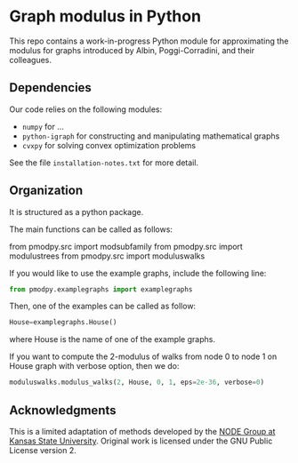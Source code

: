 # Graph modulus in Python

This repo contains a work-in-progress Python module for approximating the modulus for graphs introduced by Albin, Poggi-Corradini, and their colleagues.


## Dependencies

Our code relies on the following modules:

- `numpy` for ...
- `python-igraph` for constructing and manipulating mathematical graphs
- `cvxpy` for solving convex optimization problems

See the file `installation-notes.txt` for more detail.


## Organization

It is structured as a python package.

The main functions can be called as follows:

from pmodpy.src import modsubfamily
from pmodpy.src import modulustrees
from pmodpy.src import moduluswalks


If you would like to use the example graphs, include the following line:
```python
from pmodpy.examplegraphs import examplegraphs
```

Then, one of the examples can be called as follow:
```python
House=examplegraphs.House()
```

where House is the name of one of the example graphs.

If you want to compute the 2-modulus of walks from node 0 to node 1 on
House graph with verbose option, then we do:
```python
moduluswalks.modulus_walks(2, House, 0, 1, eps=2e-36, verbose=0)
```

## Acknowledgments

This is a limited adaptation of methods developed by the [NODE Group at Kansas State University](https://node.math.ksu.edu/). Original work is licensed under the GNU Public License version 2.
